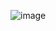 ![image](https://user-images.githubusercontent.com/68208476/182544825-87087a31-27a1-49bb-9f03-fb6cbd94bba9.png)
